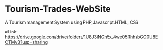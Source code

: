 # Tourism-Trades-WebSite
A Tourism management System using PHP,Javascript.HTML, CSS

#Link: https://drive.google.com/drive/folders/1U8J3iNGh5x_4we05RhhsbGO0U8ECTMv3?usp=sharing
